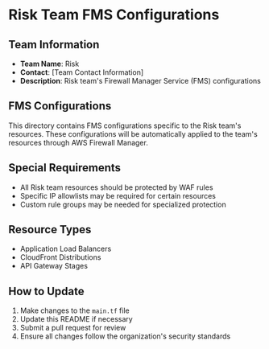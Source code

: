 # Risk Team FMS Configurations

## Team Information
- **Team Name**: Risk
- **Contact**: [Team Contact Information]
- **Description**: Risk team's Firewall Manager Service (FMS) configurations

## FMS Configurations
This directory contains FMS configurations specific to the Risk team's resources. These configurations will be automatically applied to the team's resources through AWS Firewall Manager.

## Special Requirements
- All Risk team resources should be protected by WAF rules
- Specific IP allowlists may be required for certain resources
- Custom rule groups may be needed for specialized protection

## Resource Types
- Application Load Balancers
- CloudFront Distributions
- API Gateway Stages

## How to Update
1. Make changes to the `main.tf` file
2. Update this README if necessary
3. Submit a pull request for review
4. Ensure all changes follow the organization's security standards 